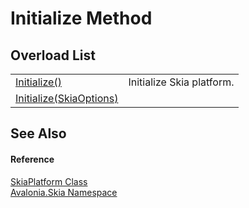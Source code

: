 # Initialize Method


## Overload List
<table>
<tr>
<td><a href="M_Avalonia_Skia_SkiaPlatform_Initialize">Initialize()</a></td>
<td>Initialize Skia platform.</td>
</tr>
<tr>
<td><a href="M_Avalonia_Skia_SkiaPlatform_Initialize_1">Initialize(SkiaOptions)</a></td>
<td> </td>
</tr>
</table>

## See Also


#### Reference
<a href="T_Avalonia_Skia_SkiaPlatform">SkiaPlatform Class</a>  
<a href="N_Avalonia_Skia">Avalonia.Skia Namespace</a>  

